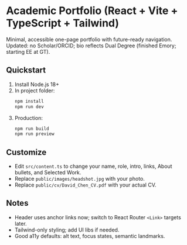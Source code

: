 
# Academic Portfolio (React + Vite + TypeScript + Tailwind)

Minimal, accessible one-page portfolio with future-ready navigation.
Updated: no Scholar/ORCID; bio reflects Dual Degree (finished Emory; starting EE at GT).

## Quickstart
1) Install Node.js 18+
2) In project folder:
   ```bash
   npm install
   npm run dev
   ```
3) Production:
   ```bash
   npm run build
   npm run preview
   ```

## Customize
- Edit `src/content.ts` to change your name, role, intro, links, About bullets, and Selected Work.
- Replace `public/images/headshot.jpg` with your photo.
- Replace `public/cv/David_Chen_CV.pdf` with your actual CV.

## Notes
- Header uses anchor links now; switch to React Router `<Link>` targets later.
- Tailwind-only styling; add UI libs if needed.
- Good a11y defaults: alt text, focus states, semantic landmarks.
